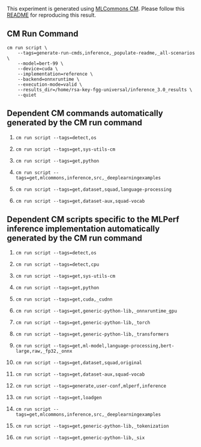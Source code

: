 This experiment is generated using [MLCommons CM](https://github.com/mlcommons/ck). Please follow this [README](../../../../code/bert-99/README.md) for reproducing this result.

## CM Run Command
```
cm run script \
	--tags=generate-run-cmds,inference,_populate-readme,_all-scenarios \
	--model=bert-99 \
	--device=cuda \
	--implementation=reference \
	--backend=onnxruntime \
	--execution-mode=valid \
	--results_dir=/home/rsa-key-fgg-universal/inference_3.0_results \
	--quiet
```
## Dependent CM commands automatically generated by the CM run command


1.  `cm run script --tags=detect,os`


2.  `cm run script --tags=get,sys-utils-cm`


3.  `cm run script --tags=get,python`


4.  `cm run script --tags=get,mlcommons,inference,src,_deeplearningexamples`


5.  `cm run script --tags=get,dataset,squad,language-processing`


6.  `cm run script --tags=get,dataset-aux,squad-vocab`

## Dependent CM scripts specific to the MLPerf inference implementation automatically generated by the CM run command


1. `cm run script --tags=detect,os`


2. `cm run script --tags=detect,cpu`


3. `cm run script --tags=get,sys-utils-cm`


4. `cm run script --tags=get,python`


5. `cm run script --tags=get,cuda,_cudnn`


6. `cm run script --tags=get,generic-python-lib,_onnxruntime_gpu`


7. `cm run script --tags=get,generic-python-lib,_torch`


8. `cm run script --tags=get,generic-python-lib,_transformers`


9. `cm run script --tags=get,ml-model,language-processing,bert-large,raw,_fp32,_onnx`


10. `cm run script --tags=get,dataset,squad,original`


11. `cm run script --tags=get,dataset-aux,squad-vocab`


12. `cm run script --tags=generate,user-conf,mlperf,inference`


13. `cm run script --tags=get,loadgen`


14. `cm run script --tags=get,mlcommons,inference,src,_deeplearningexamples`


15. `cm run script --tags=get,generic-python-lib,_tokenization`


16. `cm run script --tags=get,generic-python-lib,_six`
